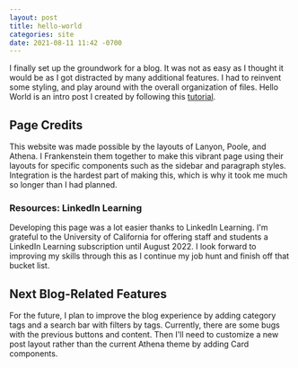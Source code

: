 ```yaml
---
layout: post
title: hello-world
categories: site
date: 2021-08-11 11:42 -0700
---
```


I finally set up the groundwork for a blog. It was not as easy as I thought it would be as I got distracted by many additional features. I had to reinvent some styling, and play around with the overall organization of files. Hello World is an intro post I created by following this [tutorial](https://www.linkedin.com/learning/learning-static-site-building-with-jekyll/add-a-post?u=65318132).

## Page Credits
This website was made possible by the layouts of Lanyon, Poole, and Athena. I Frankenstein them together to make this vibrant page using their layouts for specific components such as the sidebar and paragraph styles. Integration is the hardest part of making this, which is why it took me much so longer than I had planned.

### Resources: LinkedIn Learning
Developing this page was a lot easier thanks to LinkedIn Learning. I'm grateful to the University of California for offering staff and students a LinkedIn Learning subscription until August 2022. I look forward to improving my skills through this as I continue my job hunt and finish off that bucket list.

## Next Blog-Related Features
For the future, I plan to improve the blog experience by adding category tags and a search bar with filters by tags. Currently, there are some bugs with the previous buttons and content. Then I'll need to customize a new post layout rather than the current Athena theme by adding Card components.
